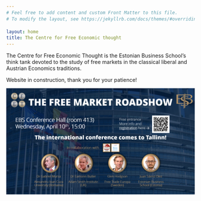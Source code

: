 ```yaml
---
# Feel free to add content and custom Front Matter to this file.
# To modify the layout, see https://jekyllrb.com/docs/themes/#overriding-theme-defaults

layout: home
title: The Centre for Free Economic thought
---
```


The Centre for Free Economic Thought is the Estonian Business School’s think tank devoted to the study of free markets in the classical liberal and Austrian Economics traditions.

Website in construction, thank you for your patience!

[![FMRS 2024 Tallinn main poster.](/img/2023-03-30-fmrs2024-invite/FMRS%202024%20main%20poster%20v04.png)](/_posts/2024-03-30-fmrs2024-invite.md)






